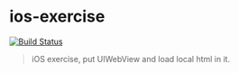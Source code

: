 # ios-exercise

[![Build Status](https://travis-ci.org/kt3k/ios-exercise.png?branch=master)](https://travis-ci.org/kt3k/ios-exercise)

> iOS exercise, put UIWebView and load local html in it.
